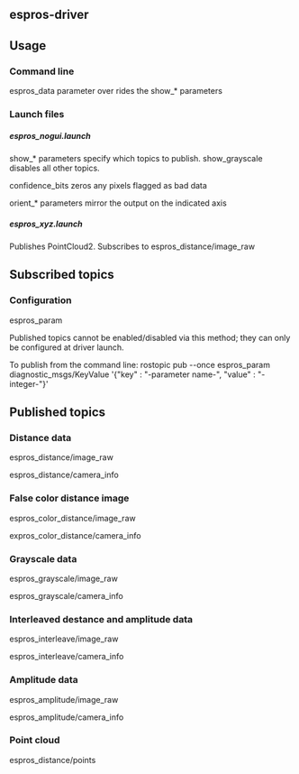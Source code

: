 ## espros-driver

## Usage

### Command line

espros_data parameter over rides the show_* parameters

### Launch files

##### espros_nogui.launch

show_* parameters specify which topics to publish.  show_grayscale disables all other topics.

confidence_bits zeros any pixels flagged as bad data

orient_* parameters mirror the output on the indicated axis



##### espros_xyz.launch

Publishes PointCloud2. Subscribes to espros_distance/image_raw


## Subscribed topics

### Configuration

espros_param

Published topics cannot be enabled/disabled via this method; they can only be configured at driver launch.

To publish from the command line: rostopic pub --once espros_param diagnostic_msgs/KeyValue   '{"key" : "-parameter name-", "value" : "-integer-"}'


## Published topics

### Distance data

espros_distance/image_raw

espros_distance/camera_info


### False color distance image

espros_color_distance/image_raw

expros_color_distance/camera_info


### Grayscale data

espros_grayscale/image_raw

espros_grayscale/camera_info


### Interleaved destance and amplitude data

espros_interleave/image_raw

espros_interleave/camera_info


### Amplitude data

espros_amplitude/image_raw

espros_amplitude/camera_info


### Point cloud

espros_distance/points
